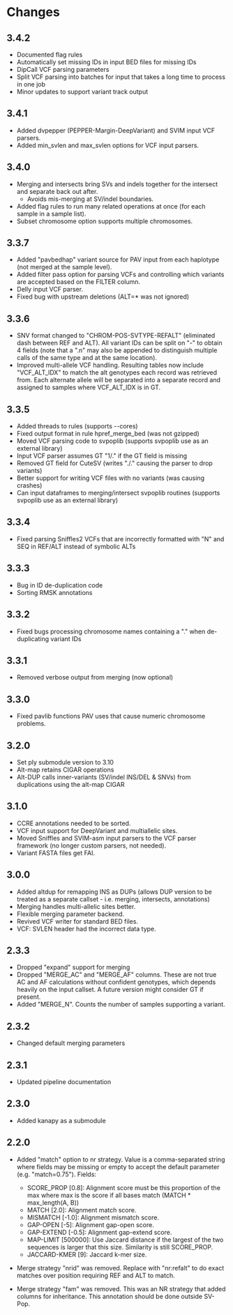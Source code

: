 # Changes

## 3.4.2
* Documented flag rules
* Automatically set missing IDs in input BED files for missing IDs
* DipCall VCF parsing parameters
* Split VCF parsing into batches for input that takes a long time to process in one job
* Minor updates to support variant track output

## 3.4.1
* Added dvpepper (PEPPER-Margin-DeepVariant) and SVIM input VCF parsers.
* Added min_svlen and max_svlen options for VCF input parsers.

## 3.4.0
* Merging and intersects bring SVs and indels together for the intersect and separate back out after.
  * Avoids mis-merging at SV/indel boundaries.
* Added flag rules to run many related operations at once (for each sample in a sample list).
* Subset chromosome option supports multiple chromosomes.

## 3.3.7
* Added "pavbedhap" variant source for PAV input from each haplotype (not merged at the sample level).
* Added filter pass option for parsing VCFs and controlling which variants are accepted based on the FILTER column.
* Delly input VCF parser.
* Fixed bug with upstream deletions (ALT=* was not ignored)

## 3.3.6
* SNV format changed to "CHROM-POS-SVTYPE-REFALT" (eliminated dash between REF and ALT). All variant IDs can be
  split on "-" to obtain 4 fields (note that a ".n" may also be appended to distinguish multiple calls of the same
  type and at the same location).
* Improved multi-allele VCF handling. Resulting tables now include "VCF_ALT_IDX" to match the alt genotypes each
  record was retrieved from. Each alternate allele will be separated into a separate record and assigned to samples
  where VCF_ALT_IDX is in GT.

## 3.3.5
* Added threads to rules (supports --cores)
* Fixed output format in rule hpref_merge_bed (was not gzipped)
* Moved VCF parsing code to svpoplib (supports svpoplib use as an external library)
* Input VCF parser assumes GT "1/." if the GT field is missing
* Removed GT field for CuteSV (writes "./." causing the parser to drop variants)
* Better support for writing VCF files with no variants (was causing crashes)
* Can input dataframes to merging/intersect svpoplib routines (supports svpoplib use as an external library)

## 3.3.4
* Fixed parsing Sniffles2 VCFs that are incorrectly formatted with "N" and SEQ in REF/ALT instead of symbolic ALTs 

## 3.3.3
* Bug in ID de-duplication code
* Sorting RMSK annotations

## 3.3.2
* Fixed bugs processing chromosome names containing a "." when de-duplicating variant IDs

## 3.3.1
* Removed verbose output from merging (now optional)

## 3.3.0
* Fixed pavlib functions PAV uses that cause numeric chromosome problems.

## 3.2.0
* Set ply submodule version to 3.10
* Alt-map retains CIGAR operations
* Alt-DUP calls inner-variants (SV/indel INS/DEL & SNVs) from duplications using the alt-map CIGAR

## 3.1.0
* CCRE annotations needed to be sorted.
* VCF input support for DeepVariant and multiallelic sites.
* Moved Sniffles and SVIM-asm input parsers to the VCF parser framework (no longer custom parsers, not needed).
* Variant FASTA files get FAI.

## 3.0.0
* Added altdup for remapping INS as DUPs (allows DUP version to be treated as a separate callset - i.e. merging, intersects, annotations)
* Merging handles multi-allelic sites better.
* Flexible merging parameter backend.
* Revived VCF writer for standard BED files.
* VCF: SVLEN header had the incorrect data type. 

## 2.3.3
* Dropped "expand" support for merging
* Dropped "MERGE_AC" and "MERGE_AF" columns. These are not true AC and AF calculations without confident
  genotypes, which depends heavily on the input callset. A future version might consider GT if present.
* Added "MERGE_N". Counts the number of samples supporting a variant.

## 2.3.2
* Changed default merging parameters

## 2.3.1
* Updated pipeline documentation

## 2.3.0
* Added kanapy as a submodule

## 2.2.0
* Added "match" option to nr strategy. Value is a comma-separated string where fields
  may be missing or empty to accept the default parameter (e.g. "match=0.75"). Fields:
  * SCORE_PROP [0.8]: Alignment score must be this proportion of the max where max
    is the score if all bases match (MATCH * max_length(A, B))
  * MATCH [2.0]: Alignment match score.
  * MISMATCH [-1.0]: Alignment mismatch score.
  * GAP-OPEN [-5]: Alignment gap-open score.
  * GAP-EXTEND [-0.5]: Alignment gap-extend score. 
  * MAP-LIMIT [500000]: Use Jaccard distance if the largest of the two sequences is
    larger that this size. Similarity is still SCORE_PROP.
  * JACCARD-KMER [9]: Jaccard k-mer size.

* Merge strategy "nrid" was removed. Replace with "nr:refalt" to do exact matches
  over position requiring REF and ALT to match.

* Merge strategy "fam" was removed. This was an NR strategy that added columns for
  inheritance. This annotation should be done outside SV-Pop.

